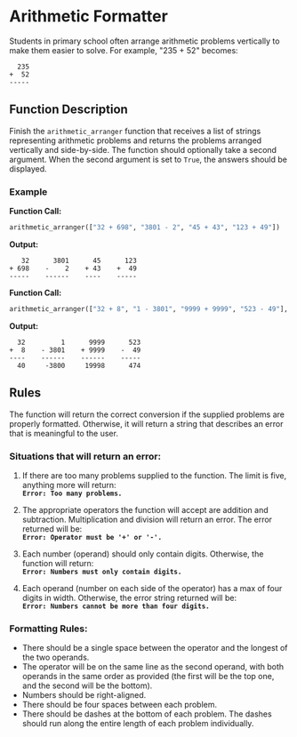 
# Arithmetic Formatter

Students in primary school often arrange arithmetic problems vertically to make them easier to solve. For example, "235 + 52" becomes:

```plaintext
  235
+  52
-----
```

## Function Description

Finish the `arithmetic_arranger` function that receives a list of strings representing arithmetic problems and returns the problems arranged vertically and side-by-side. The function should optionally take a second argument. When the second argument is set to `True`, the answers should be displayed.

### Example

**Function Call:**

```python
arithmetic_arranger(["32 + 698", "3801 - 2", "45 + 43", "123 + 49"])
```

**Output:**

```plaintext
   32      3801      45      123
+ 698    -    2    + 43    +  49
-----    ------    ----    -----
```

**Function Call:**

```python
arithmetic_arranger(["32 + 8", "1 - 3801", "9999 + 9999", "523 - 49"], True)
```

**Output:**

```plaintext
  32         1      9999      523
+  8    - 3801    + 9999    -  49
----    ------    ------    -----
  40     -3800     19998      474
```

## Rules

The function will return the correct conversion if the supplied problems are properly formatted. Otherwise, it will return a string that describes an error that is meaningful to the user.

### Situations that will return an error:

1. If there are too many problems supplied to the function. The limit is five, anything more will return:  
   **`Error: Too many problems.`**

2. The appropriate operators the function will accept are addition and subtraction. Multiplication and division will return an error. The error returned will be:  
   **`Error: Operator must be '+' or '-'.`**

3. Each number (operand) should only contain digits. Otherwise, the function will return:  
   **`Error: Numbers must only contain digits.`**

4. Each operand (number on each side of the operator) has a max of four digits in width. Otherwise, the error string returned will be:  
   **`Error: Numbers cannot be more than four digits.`**

### Formatting Rules:

- There should be a single space between the operator and the longest of the two operands.
- The operator will be on the same line as the second operand, with both operands in the same order as provided (the first will be the top one, and the second will be the bottom).
- Numbers should be right-aligned.
- There should be four spaces between each problem.
- There should be dashes at the bottom of each problem. The dashes should run along the entire length of each problem individually.
